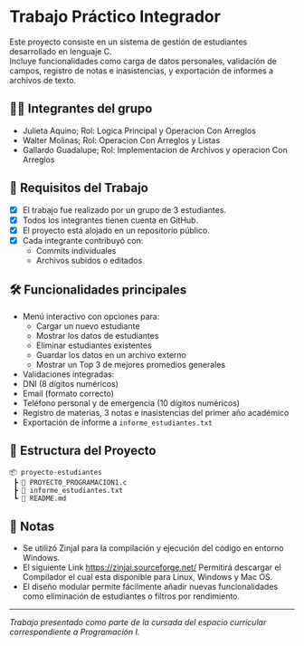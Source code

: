 # Trabajo Práctico Integrador

Este proyecto consiste en un sistema de gestión de estudiantes desarrollado en lenguaje C.  
Incluye funcionalidades como carga de datos personales, validación de campos, registro de notas e inasistencias, y exportación de informes a archivos de texto.

## 🧑‍💻 Integrantes del grupo
  
- Julieta Aquino; Rol: Logica Principal y Operacion Con Arreglos
- Walter Molinas; Rol: Operacion Con Arreglos y Listas
- Gallardo Guadalupe; Rol: Implementacion de Archivos y operacion Con Arreglos

## 📌 Requisitos del Trabajo

- [x] El trabajo fue realizado por un grupo de 3 estudiantes.
- [x] Todos los integrantes tienen cuenta en GitHub.
- [x] El proyecto está alojado en un repositorio público.
- [x] Cada integrante contribuyó con:
  - Commits individuales
  - Archivos subidos o editados

## 🛠️ Funcionalidades principales

- Menú interactivo con opciones para:
  - Cargar un nuevo estudiante
  - Mostrar los datos de estudiantes
  - Eliminar estudiantes existentes
  - Guardar los datos en un archivo externo
  - Mostrar un Top 3 de mejores promedios generales
- Validaciones integradas:
 - DNI (8 dígitos numéricos)
 - Email (formato correcto)
 - Teléfono personal y de emergencia (10 dígitos numéricos)
 - Registro de materias, 3 notas e inasistencias del primer año académico
 - Exportación de informe a `informe_estudiantes.txt`

## 📁 Estructura del Proyecto

```
📦 proyecto-estudiantes
 ┣ 📄 PROYECTO_PROGRAMACION1.c
 ┣ 📄 informe_estudiantes.txt
 ┗ 📄 README.md
```

## 💬 Notas

- Se utilizó ZinjaI para la compilación y ejecución del código en entorno Windows.
- El siguiente Link https://zinjai.sourceforge.net/ Permitirá descargar el Compilador el cual esta disponible para Linux, Windows y Mac OS.
- El diseño modular permite fácilmente añadir nuevas funcionalidades como eliminación de estudiantes o filtros por rendimiento.

---

_Trabajo presentado como parte de la cursada del espacio curricular correspondiente a Programación I._
